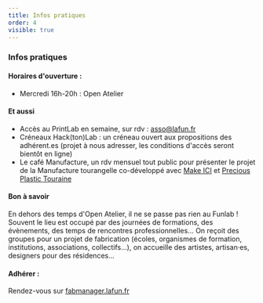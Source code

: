 ```yaml
---
title: Infos pratiques
order: 4
visible: true
---
```

### Infos pratiques
#### Horaires d'ouverture :

* Mercredi 16h-20h : Open Atelier


#### Et aussi
* Accès au PrintLab en semaine, sur rdv : asso@lafun.fr
* Créneaux Hack(ton)Lab : un créneau ouvert aux propositions des adhérent.es (projet à nous adresser, les conditions d'accès seront bientôt en ligne)
* Le café Manufacture, un rdv mensuel tout public pour présenter le projet de la Manufacture tourangelle co-développé avec [Make ICI](https://makeici.org/) et [Precious Plastic Touraine](https://preciousplastictouraine.fr/) 

#### Bon à savoir
En dehors des temps d'Open Atelier, il ne se passe pas rien au Funlab ! Souvent le lieu est occupé par des journées de formations, des évènements, des temps de rencontres professionnelles... On reçoit des groupes pour un projet de fabrication (écoles, organismes de formation, institutions, associations, collectifs...), on accueille des artistes, artisan·es, designers pour des résidences...

#### Adhérer :
Rendez-vous sur [fabmanager.lafun.fr](https://fabmanager.lafun.fr/#!/)